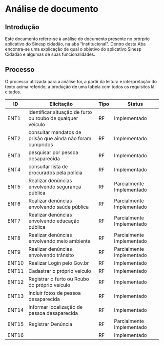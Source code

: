 # Análise de documento

## Introdução
Este documento refere-se à análise do documento presente no prórprio aplicativo do Sinesp cidadão, na aba "Institucional". Dentro desta Aba encontra-se uma explicação de qual o objetivo do aplicativo Sinesp Cidadão e algumas de suas funcionalidades.

## Processo
O processo utilizada para a análise foi, a partir da leitura e interpretação do texto acima referido, a produção de uma tabela com todos os requisitos lá citados.


| ID | Elicitação | Tipo | Status |
| ---- | ---- |---- |---- |
| ENT1 | identificar situação de furto ou roubo de qualquer veículo | RF| Implementado|
| ENT2 | consultar mandatos de prisão que ainda não foram cumpridos| RF|Implementado
| ENT3 | pesquisar por pessoa desaparecida | RF|Implementado|
| ENT4 | consultar lista de procurados pela polícia | RF|Implementado|
| ENT5 | Realizar denúncias envolvendo segurança pública | RF|Parcialmente Implementado|
| ENT6 | Realizar denúncias envolvendo saúde pública | RF|Parcialmente Implementado|
| ENT7 | Realizar denúncias envolvendo educação pública| RF|Parcialmente Implementado|
| ENT8 | Realizar denúncias envolvendo meio ambiente | RF|Parcialmente Implementado|
| ENT9 | Realizar denúncias envolvendo trânsito | RF|Parcialmente Implementado|
| ENT10 | Realizar Login pelo Gov.br| RF| Implementado|
| ENT11 | Cadastrar o próprio veículo | RF| Implementado|
| ENT12 | Registrar o furto ou Roubo do próprio veículo | RF|  Implementado|
| ENT13 | Incluir fotos de pessoa desaparecida | RF|  Implementado|
| ENT14 | Informar localização de pessoa desaparecida | RF| Implementado|
| ENT15 | Registrar Denúncia | RF| Parcialmente Implementado|
| ENT16 |  | RF|  Implementado|


